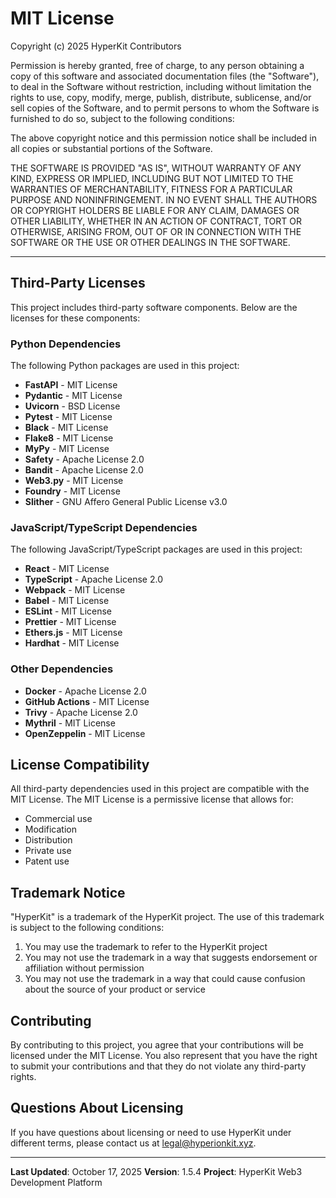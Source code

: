 # MIT License

Copyright (c) 2025 HyperKit Contributors

Permission is hereby granted, free of charge, to any person obtaining a copy
of this software and associated documentation files (the "Software"), to deal
in the Software without restriction, including without limitation the rights
to use, copy, modify, merge, publish, distribute, sublicense, and/or sell
copies of the Software, and to permit persons to whom the Software is
furnished to do so, subject to the following conditions:

The above copyright notice and this permission notice shall be included in all
copies or substantial portions of the Software.

THE SOFTWARE IS PROVIDED "AS IS", WITHOUT WARRANTY OF ANY KIND, EXPRESS OR
IMPLIED, INCLUDING BUT NOT LIMITED TO THE WARRANTIES OF MERCHANTABILITY,
FITNESS FOR A PARTICULAR PURPOSE AND NONINFRINGEMENT. IN NO EVENT SHALL THE
AUTHORS OR COPYRIGHT HOLDERS BE LIABLE FOR ANY CLAIM, DAMAGES OR OTHER
LIABILITY, WHETHER IN AN ACTION OF CONTRACT, TORT OR OTHERWISE, ARISING FROM,
OUT OF OR IN CONNECTION WITH THE SOFTWARE OR THE USE OR OTHER DEALINGS IN THE
SOFTWARE.

---

## Third-Party Licenses

This project includes third-party software components. Below are the licenses for these components:

### Python Dependencies

The following Python packages are used in this project:

- **FastAPI** - MIT License
- **Pydantic** - MIT License
- **Uvicorn** - BSD License
- **Pytest** - MIT License
- **Black** - MIT License
- **Flake8** - MIT License
- **MyPy** - MIT License
- **Safety** - Apache License 2.0
- **Bandit** - Apache License 2.0
- **Web3.py** - MIT License
- **Foundry** - MIT License
- **Slither** - GNU Affero General Public License v3.0

### JavaScript/TypeScript Dependencies

The following JavaScript/TypeScript packages are used in this project:

- **React** - MIT License
- **TypeScript** - Apache License 2.0
- **Webpack** - MIT License
- **Babel** - MIT License
- **ESLint** - MIT License
- **Prettier** - MIT License
- **Ethers.js** - MIT License
- **Hardhat** - MIT License

### Other Dependencies

- **Docker** - Apache License 2.0
- **GitHub Actions** - MIT License
- **Trivy** - Apache License 2.0
- **Mythril** - MIT License
- **OpenZeppelin** - MIT License

## License Compatibility

All third-party dependencies used in this project are compatible with the MIT License. The MIT License is a permissive license that allows for:

- Commercial use
- Modification
- Distribution
- Private use
- Patent use

## Trademark Notice

"HyperKit" is a trademark of the HyperKit project. The use of this trademark is subject to the following conditions:

1. You may use the trademark to refer to the HyperKit project
2. You may not use the trademark in a way that suggests endorsement or affiliation without permission
3. You may not use the trademark in a way that could cause confusion about the source of your product or service

## Contributing

By contributing to this project, you agree that your contributions will be licensed under the MIT License. You also represent that you have the right to submit your contributions and that they do not violate any third-party rights.

## Questions About Licensing

If you have questions about licensing or need to use HyperKit under different terms, please contact us at [legal@hyperionkit.xyz](mailto:legal@hyperionkit.xyz).

---

**Last Updated**: October 17, 2025
**Version**: 1.5.4
**Project**: HyperKit Web3 Development Platform

